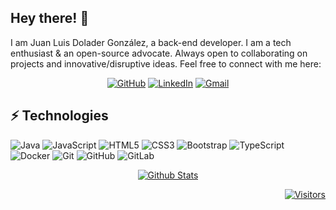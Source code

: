 ## Hey there! 👋

I am Juan Luis Dolader González, a back-end developer. I am a tech enthusiast & an open-source advocate. Always open to collaborating on projects and innovative/disruptive ideas. Feel free to connect with me here:

<p align="center">
  <a href="https://github.com/jldolader" target="_blank"><img alt="GitHub" src="https://img.shields.io/badge/-@jldolader-181717?style=flat-square&logo=GitHub&logoColor=white"></a>
  <a href="https://www.linkedin.com/in/juan-luis-dolader-gonzalez" target="_blank"><img alt="LinkedIn" src="https://img.shields.io/badge/-LinkedIn-0077B5?style=flat-square&logo=Linkedin&logoColor=white"></a>
  <a href="mailto:juanlumsevilla@gmail.com" target="_blank"><img alt="Gmail" src="https://img.shields.io/badge/-Gmail-c14438?style=flat-square&logo=Gmail&logoColor=white"></a>
</p>

## ⚡ Technologies

![Java](https://img.shields.io/badge/-java-E34A86?style=flat-square&logo=java)
![JavaScript](https://img.shields.io/badge/-JavaScript-black?style=flat-square&logo=javascript)
![HTML5](https://img.shields.io/badge/-HTML5-E34F26?style=flat-square&logo=html5&logoColor=white)
![CSS3](https://img.shields.io/badge/-CSS3-1572B6?style=flat-square&logo=css3)
![Bootstrap](https://img.shields.io/badge/-Bootstrap-563D7C?style=flat-square&logo=bootstrap)
![TypeScript](https://img.shields.io/badge/-TypeScript-007ACC?style=flat-square&logo=typescript)
![Docker](https://img.shields.io/badge/-Docker-black?style=flat-square&logo=docker)
![Git](https://img.shields.io/badge/-Git-black?style=flat-square&logo=git)
![GitHub](https://img.shields.io/badge/-GitHub-181717?style=flat-square&logo=github)
![GitLab](https://img.shields.io/badge/-GitLab-FCA121?style=flat-square&logo=gitlab)

<p align="center">
  <a href="https://github.com/anuraghazra/github-readme-stats" target="_blank"><img alt="Github Stats" src="https://github-readme-stats.vercel.app/api?username=jldolader"></a>
</p>

<p align="end">
   <a href="#" target="_blank"><img alt="Visitors" src="https://visitor-badge.laobi.icu/badge?page_id=jldolader.jldolader"></a>
</p>
